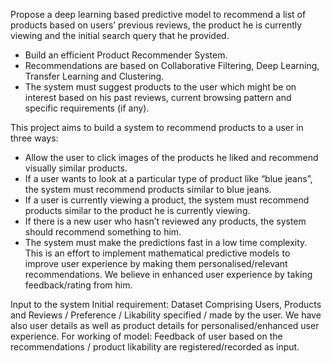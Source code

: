 Propose a deep learning based predictive model to recommend a list of products based on users’ previous reviews, the product he is currently viewing and the initial search query that he provided.
 - Build an efficient Product Recommender System.
 - Recommendations are based on Collaborative Filtering, Deep Learning, Transfer Learning and Clustering.
 - The system must suggest products to the user which might be on interest based on his past reviews, current browsing pattern and specific requirements (if any). 
 
This project aims to build a system to recommend products to a user in three ways:
- Allow the user to click images of the products he liked and recommend visually similar products.
- If a user wants to look at a particular type of product like “blue jeans”, the system must recommend products similar to blue jeans.
- If a user is currently viewing a product, the system must recommend products similar to the product he is currently viewing.
- If there is a new user who hasn’t reviewed any products, the system should recommend something to him.
- The system must make the predictions fast in a low time complexity. This is an effort to implement mathematical predictive models to improve user experience by making them personalised/relevant recommendations. We believe in enhanced user experience by taking feedback/rating from him. 

Input to the system
Initial requirement: Dataset Comprising Users, Products and Reviews / Preference / Likability specified / made by the user.
We have also user details as well as product details for personalised/enhanced user experience.
For working of model: Feedback of user based on the recommendations / product likability are registered/recorded as input. 
